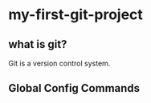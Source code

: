 # my-first-git-project
## what is git?
Git is a version control system.
## Global Config Commands


